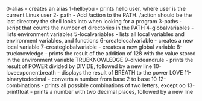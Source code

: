 0-alias - creates an alias
1-helloyou - prints hello user, where user is the current Linux user
2- path - Add /action to the PATH. /action should be the last directory the shell looks into when looking for a program
3-paths -  script that counts the number of directories in the PATH
4-globalvariables - lists environment variables
5-localvariables - lists all local variables and environment variables, and functions
6-createlocalvariable - creates a new local variable
7-createglobalvariable -  creates a new global variable
8-trueknowledge -  prints the result of the addition of 128 with the value stored in the environment variable TRUEKNOWLEDGE
9-divideandrule -  prints the result of POWER divided by DIVIDE, followed by a new line
10-loveexponentbreath - displays the result of BREATH to the power LOVE
11-binarytodecimal - converts a number from base 2 to base 10
12-combinations -  prints all possible combinations of two letters, except oo
13-printfloat - prints a number with two decimal places, followed by a new line
